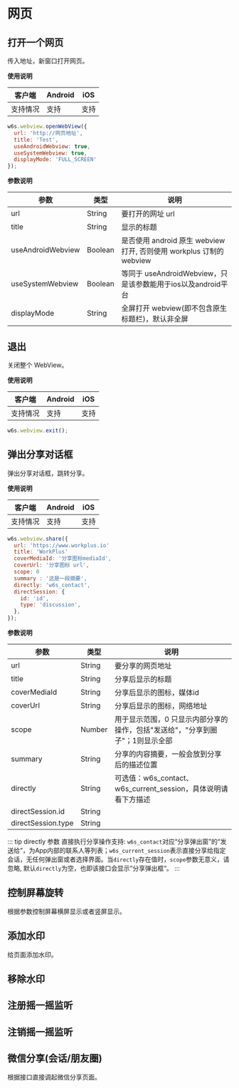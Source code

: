 # 网页

## 打开一个网页

传入地址，新窗口打开网页。

**使用说明**

| 客户端   | Android | iOS  |
| -------- | ------- | ---- |
| 支持情况 | 支持  | 支持 |

<CodeWrapper fn="webview.openWebView">

```js
w6s.webview.openWebView({
  url: 'http://网页地址',
  title: 'Test',
  useAndroidWebview: true,
  useSystemWebview: true,
  displayMode: 'FULL_SCREEN'
});
```
</CodeWrapper>

**参数说明**

| 参数 | 类型 | 说明|
| - | - | - |
| url | String | 要打开的网址 url |
| title | String | 显示的标题 |
| useAndroidWebview | Boolean | 是否使用 android 原生 webview 打开, 否则使用 workplus 订制的 webview |
| useSystemWebview | Boolean | 等同于 useAndroidWebview，只是该参数能用于ios以及android平台 |
| displayMode | String | 全屏打开 webview(即不包含原生标题栏)，默认非全屏 |

## 退出

关闭整个 WebView。

**使用说明**

| 客户端   | Android | iOS  |
| -------- | ------- | ---- |
| 支持情况 | 支持  | 支持 |

<CodeWrapper fn="webview.exit">

```js
w6s.webview.exit();
```
</CodeWrapper>

## 弹出分享对话框

弹出分享对话框，跳转分享。

**使用说明**

| 客户端   | Android | iOS  |
| -------- | ------- | ---- |
| 支持情况 | 支持  | 支持 |

<CodeWrapper fn="webview.share">

```js
w6s.webview.share({
  url: 'https://www.workplus.io'
  title: 'WorkPlus'
  coverMediaId: '分享图标mediaId',
  coverUrl: '分享图标 url', 
  scope: 0 
  summary : '这是一段摘要',
  directly: 'w6s_contact',
  directSession: {
    id: 'id',
    type: 'discussion',
  },
});
```
</CodeWrapper>

**参数说明**

| 参数 | 类型 | 说明|
| - | - | - |
| url | String | 要分享的网页地址 |
| title | String | 分享后显示的标题 |
| coverMediaId | String | 分享后显示的图标，媒体id |
| coverUrl | String | 分享后显示的图标，网络地址 |
| scope | Number | 用于显示范围，0 只显示内部分享的操作，包括"发送给"，"分享到圈子"；1则显示全部 |
| summary | String | 分享的内容摘要，一般会放到分享后的描述位置 |
| directly | String | 可选值：w6s_contact、w6s_current_session，具体说明请看下方描述 |
| directSession.id | String |  |
| directSession.type | String |  |


::: tip directly 参数
直接执行分享操作支持: `w6s_contact`对应“分享弹出窗”的“发送给”，为App内部的联系人等列表；`w6s_current_session`表示直接分享给指定会话，无任何弹出窗或者选择界面。当`directly`存在值时，`scope`参数无意义，请忽略, 默认`directly`为空，也即该接口会显示”分享弹出框“。
:::

## 控制屏幕旋转

根据参数控制屏幕横屏显示或者竖屏显示。

## 添加水印

给页面添加水印。

## 移除水印

## 注册摇一摇监听

## 注销摇一摇监听

## 微信分享(会话/朋友圈)

根据接口直接调起微信分享页面。

